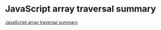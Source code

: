 # JavaScript array traversal summary
[JavaScript array traversal summary](https://aiwithcloud.com/2022/09/16/javascript_array_traversal_summary/)